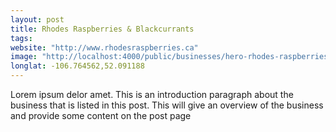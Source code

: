 ```yaml
---
layout: post
title: Rhodes Raspberries & Blackcurrants
tags:
website: "http://www.rhodesraspberries.ca"
image: "http://localhost:4000/public/businesses/hero-rhodes-raspberries.png"
longlat: -106.764562,52.091188
---
```

Lorem ipsum delor amet. This is an introduction paragraph about the business that is listed in this post. This will give an overview of the business and provide some content on the post page
